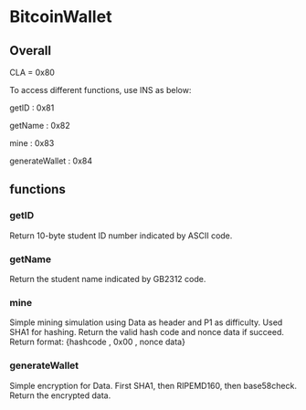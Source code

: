 # BitcoinWallet

## Overall

CLA = 0x80

To access different functions, use INS as below:

getID : 0x81

getName : 0x82

mine : 0x83

generateWallet : 0x84

## functions

### getID

Return 10-byte student ID number indicated by ASCII code.

### getName

Return the student name indicated by GB2312 code.

### mine

Simple mining simulation using Data as header and P1 as difficulty.
Used SHA1 for hashing.
Return the valid hash code and nonce data if succeed.
Return format: {hashcode , 0x00 , nonce data}

### generateWallet

Simple encryption for Data.
First SHA1, then RIPEMD160, then base58check.
Return the encrypted data.
